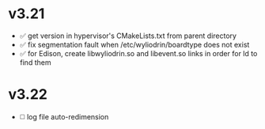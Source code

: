 <!---
Use :white_medium_square: for TODO
Use :white_check_mark: for DONE
-->

# v3.21
- :white_check_mark: get version in hypervisor's CMakeLists.txt from parent directory
- :white_check_mark: fix segmentation fault when /etc/wyliodrin/boardtype does not exist
- :white_check_mark: for Edison, create libwyliodrin.so and libevent.so links in order for ld to find them

# v3.22
- :white_medium_square: log file auto-redimension
